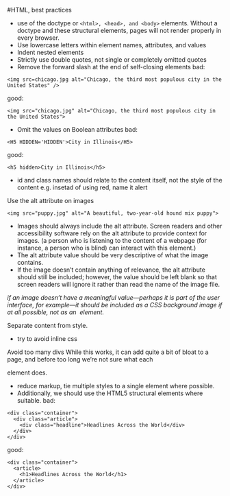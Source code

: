 #HTML, best practices
- use of the <!DOCTYPE html> doctype or ```<html>, <head>, and <body>``` elements. Without a doctype and these structural elements, pages will not render properly in every browser.
- Use lowercase letters within element names, attributes, and values
- Indent nested elements
- Strictly use double quotes, not single or completely omitted quotes
- Remove the forward slash at the end of self-closing elements
bad: 
```
<img src=chicago.jpg alt="Chicago, the third most populous city in the United States" />
```
good:
```
<img src="chicago.jpg" alt="Chicago, the third most populous city in the United States">
```
- Omit the values on Boolean attributes
bad:
```
<H5 HIDDEN='HIDDEN'>City in Illinois</H5>
```
good:
```
<h5 hidden>City in Illinois</h5>
```
- id and class names should relate to the content itself, not the style of the content
e.g. insetad of using red, name it alert

Use the alt attribute on images
```
<img src="puppy.jpg" alt="A beautiful, two-year-old hound mix puppy">
```
- Images should always include the alt attribute. Screen readers and other accessibility software rely on the alt attribute to provide context for images. (a person who is listening to the content of a webpage (for instance, a person who is blind) can interact with this element.)
- The alt attribute value should be very descriptive of what the image contains. 
- If the image doesn’t contain anything of relevance, the alt attribute should still be included; however, the value should be left blank so that screen readers will ignore it rather than read the name of the image file.

*if an image doesn’t have a meaningful value—perhaps it is part of the user interface, for example—it should be included as a CSS background image if at all possible, not as an <img> element.*

Separate content from style.
- try to avoid inline css

Avoid too many divs
While this works, it can add quite a bit of bloat to a page, and before too long we’re not sure what each <div> element does.

- reduce markup, tie multiple styles to a single element where possible.
- Additionally, we should use the HTML5 structural elements where suitable.
bad:
```
<div class="container">
  <div class="article">
    <div class="headline">Headlines Across the World</div>
  </div>
</div>
```
good:
```
<div class="container">
  <article>
    <h1>Headlines Across the World</h1>
  </article>
</div>
```